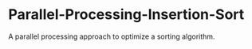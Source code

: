 # Parallel-Processing-Insertion-Sort
 A parallel processing approach to optimize a sorting algorithm.
